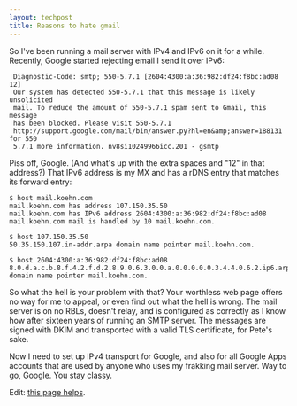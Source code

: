 ```yaml
---
layout: techpost
title: Reasons to hate gmail
---
```


So I've been running a mail server with IPv4 and IPv6 on it for a while. Recently, Google started rejecting email I send it over IPv6:

     Diagnostic-Code: smtp; 550-5.7.1 [2604:4300:a:36:982:df24:f8bc:ad08      12]
     Our system has detected 550-5.7.1 that this message is likely unsolicited
     mail. To reduce the amount of 550-5.7.1 spam sent to Gmail, this message
     has been blocked. Please visit 550-5.7.1
     http://support.google.com/mail/bin/answer.py?hl=en&amp;answer=188131 for 550
     5.7.1 more information. nv8si10249966icc.201 - gsmtp

Piss off, Google. (And what's up with the extra spaces and "12" in that address?) That IPv6 address is my MX and has a rDNS entry that matches its forward entry:

    $ host mail.koehn.com
    mail.koehn.com has address 107.150.35.50
    mail.koehn.com has IPv6 address 2604:4300:a:36:982:df24:f8bc:ad08
    mail.koehn.com mail is handled by 10 mail.koehn.com.

    $ host 107.150.35.50
    50.35.150.107.in-addr.arpa domain name pointer mail.koehn.com.

    $ host 2604:4300:a:36:982:df24:f8bc:ad08
    8.0.d.a.c.b.8.f.4.2.f.d.2.8.9.0.6.3.0.0.a.0.0.0.0.0.3.4.4.0.6.2.ip6.arpa domain name pointer mail.koehn.com.

So what the hell is your problem with that? Your worthless web page offers no way for me to appeal, or even find out what the hell is wrong. The mail server is on no RBLs, doesn't relay, and is configured as correctly as I know how after sixteen years of running an SMTP server. The messages are signed with DKIM and transported with a valid TLS certificate, for Pete's sake.

Now I need to set up IPv4 transport for Google, and also for all Google Apps accounts that are used by anyone who uses my frakking mail server. Way to go, Google. You stay classy.

Edit: [this page helps](http://blog.hqcodeshop.fi/archives/122-Fixing-Googles-new-IPv6-mail-policy-with-Postfix.html).
